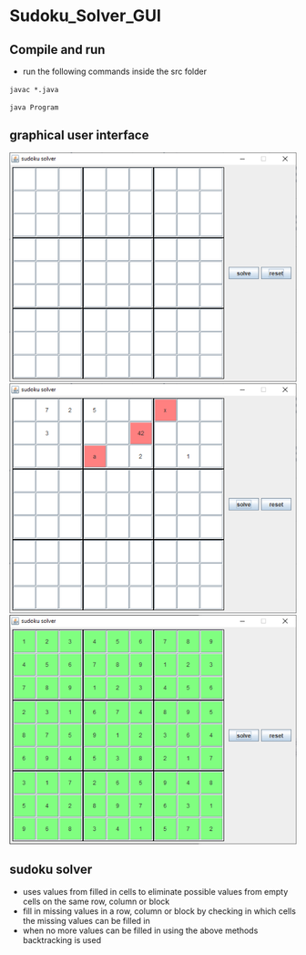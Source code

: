 # Sudoku_Solver_GUI

## Compile and run
- run the following commands inside the src folder

``
javac *.java
``

``
java Program
``

## graphical user interface

![solver gui](images/solver_gui.png)
![solver gui - invalid input](images/solver_gui_invalid_input.png)
![solver gui - solved sudoku](images/solver_gui_solved.png)

## sudoku solver

- uses values from filled in cells to eliminate possible values from empty cells on the same row, column or block
- fill in missing values in a row, column or block by checking in which cells the missing values can be filled in
- when no more values can be filled in using the above methods backtracking is used
